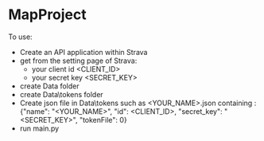 # MapProject

To use:
- Create an API application within Strava
- get from the setting page of Strava:
  - your client id <CLIENT_ID>
  - your secret key <SECRET_KEY>
- create Data folder
- create Data\tokens folder
- Create json file in Data\tokens such as <YOUR_NAME>.json containing : {"name": "<YOUR_NAME>", "id": <CLIENT_ID>, "secret_key": "<SECRET_KEY>", "tokenFile": 0}
- run main.py

